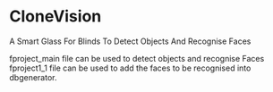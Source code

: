 # CloneVision
A Smart Glass For Blinds To Detect Objects And Recognise Faces

fproject_main file can be used to detect objects and recognise Faces
fproject1_1 file can be used to add the faces to be recognised into dbgenerator.
